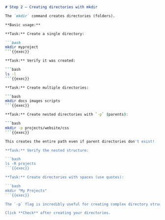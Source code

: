 ````markdown
# Step 2 — Creating directories with mkdir

The `mkdir` command creates directories (folders).

**Basic usage:**

**Task:** Create a single directory:

```bash
mkdir myproject
```{{exec}}

**Task:** Verify it was created:

```bash
ls -l
```{{exec}}

**Task:** Create multiple directories:

```bash
mkdir docs images scripts
```{{exec}}

**Task:** Create nested directories with `-p` (parents):

```bash
mkdir -p projects/website/css
```{{exec}}

This creates the entire path even if parent directories don't exist!

**Task:** Verify the nested structure:

```bash
ls -R projects
```{{exec}}

**Task:** Create directories with spaces (use quotes):

```bash
mkdir "My Projects"
```{{exec}}

The `-p` flag is incredibly useful for creating complex directory structures in one command!

Click **Check** after creating your directories.
````